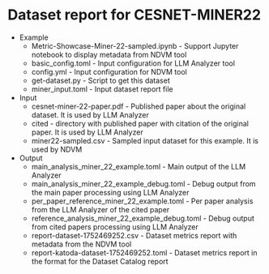 # Dataset report for CESNET-MINER22

* Example
    * Metric-Showcase-Miner-22-sampled.ipynb - Support Jupyter notebook to display metadata from NDVM tool
    * basic_config.toml - Input configuration for LLM Analyzer tool
    * config.yml - Input configuration for NDVM tool
    * get-dataset.py - Script to get this dataset
    * miner_input.toml - Input dataset report file
* Input
    * cesnet-miner-22-paper.pdf - Published paper about the original dataset. It is used by LLM Analyzer 
    * cited - directory with published paper with citation of the original paper. It is used by LLM Analyzer 
    * miner22-sampled.csv - Sampled input dataset for this example. It is used by NDVM
* Output
    * main_analysis_miner_22_example.toml - Main output of the LLM Analyzer
    * main_analysis_miner_22_example_debug.toml - Debug output from the main paper processing using LLM Analyzer
    * per_paper_reference_miner_22_example.toml - Per paper analysis from the LLM Analyzer of the cited paper
    * reference_analysis_miner_22_example_debug.toml - Debug output from cited papers processing using LLM Analyzer
    * report-dataset-1752469252.csv - Dataset metrics report with metadata from the NDVM tool
    * report-katoda-dataset-1752469252.toml - Dataset metrics report in the format for the Dataset Catalog report
  
